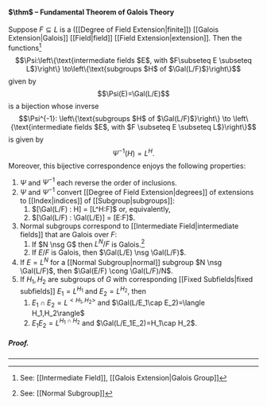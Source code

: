 #### $\thm$ – Fundamental Theorem of Galois Theory
Suppose $F \subseteq L$ is a ([[Degree of Field Extension|finite]]) [[Galois Extension|Galois]] [[Field|field]] [[Field Extension|extension]]. Then the functions[^1] 
$$\Psi:\left\{\text{intermediate fields $E$, with $F\subseteq E \subseteq L$}\right\} \to\left\{\text{subgroups $H$ of $\Gal(L/F)$}\right\}$$given by $$\Psi(E)=\Gal(L/E)$$is a bijection whose inverse $$\Psi^{-1}:
\left\{\text{subgroups $H$ of $\Gal(L/F)$}\right\} \to
\left\{\text{intermediate fields $E$, with $F \subseteq E \subseteq L$}\right\}$$is given by $$\Psi^{-1}(H)=L^H.$$ Moreover, this bijective correspondence enjoys the following properties:
1. $\Psi$ and $\Psi^{-1}$ each reverse the order of inclusions.
2. $\Psi$ and $\Psi^{-1}$ convert [[Degree of Field Extension|degrees]] of extensions to [[Index|indices]] of [[Subgroup|subgroups]]: 
	1. $[\Gal(L/F) : H] = [L^H:F]$ or, equivalently, 
	2. $[\Gal(L/F) : \Gal(L/E)] = [E:F]$.
3. Normal subgroups correspond to [[Intermediate Field|intermediate fields]] that are Galois over $F$:
	1. If $N \nsg G$ then $L^N/F$ is Galois.[^2]
	2. If $E/F$ is Galois, then $\Gal(L/E) \nsg \Gal(L/F)$.
4. If $E = L^N$ for a [[Normal Subgroup|normal]] subgroup $N \nsg \Gal(L/F)$, then $\Gal(E/F) \cong \Gal(L/F)/N$.
5. If $H_1, H_2$ are subgroups of $G$ with corresponding [[Fixed Subfields|fixed subfields]] $E_1=L^{H_1}$ and $E_2=L^{H_2}$, then 
	1. $E_1\cap E_2=L^{<H_1,H_2>}$ and $\Gal(L/E_1\cap E_2)=\langle H_1,H_2\rangle$
	2. $E_1 E_2=L^{H_1\cap H_2}$ and $\Gal(L/E_1E_2)=H_1\cap H_2$.

##### *Proof.*
***

[^1]: See: [[Intermediate Field]], [[Galois Extension|Galois Group]]
[^2]: See: [[Normal Subgroup]]